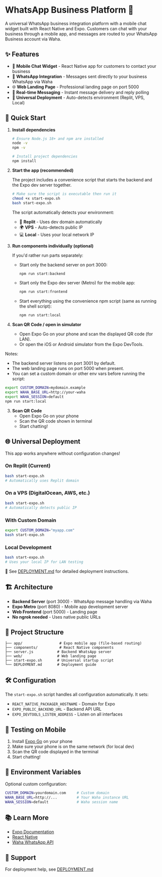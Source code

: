 # WhatsApp Business Platform 📱

A universal WhatsApp business integration platform with a mobile chat widget built with React Native and Expo. Customers can chat with your business through a mobile app, and messages are routed to your WhatsApp Business account via Waha.

## ✨ Features

- 📱 **Mobile Chat Widget** - React Native app for customers to contact your business
- 💬 **WhatsApp Integration** - Messages sent directly to your business WhatsApp via Waha
- 🌐 **Web Landing Page** - Professional landing page on port 5000
- 🔄 **Real-time Messaging** - Instant message delivery and reply polling
- 🚀 **Universal Deployment** - Auto-detects environment (Replit, VPS, Local)

## 🚀 Quick Start

1. **Install dependencies**

   ```bash
   # Ensure Node.js 18+ and npm are installed
   node -v
   npm -v

   # Install project dependencies
   npm install
   ```

2. **Start the app (recommended)**

   The project includes a convenience script that starts the backend and the Expo dev server together.

   ```bash
   # Make sure the script is executable then run it
   chmod +x start-expo.sh
   bash start-expo.sh
   ```

   The script automatically detects your environment:
   - 🔵 **Replit** - Uses dev domain automatically
   - 🌍 **VPS** - Auto-detects public IP
   - 💻 **Local** - Uses your local network IP

3. **Run components individually (optional)**

   If you'd rather run parts separately:

   - Start only the backend server on port 3000:

     ```bash
     npm run start:backend
     ```

   - Start only the Expo dev server (Metro) for the mobile app:

     ```bash
     npm run start:frontend
     ```

   - Start everything using the convenience npm script (same as running the shell script):

     ```bash
     npm run start:local
     ```

4. **Scan QR Code / open in simulator**

   - Open Expo Go on your phone and scan the displayed QR code (for LAN).
   - Or open the iOS or Android simulator from the Expo DevTools.

Notes:
- The backend server listens on port 3001 by default.
- The web landing page runs on port 5000 when present.
- You can set a custom domain or other env vars before running the script:

```bash
export CUSTOM_DOMAIN=mydomain.example
export WAHA_BASE_URL=http://your-waha
export WAHA_SESSION=default
npm run start:local
```

3. **Scan QR Code**
   - Open Expo Go on your phone
   - Scan the QR code shown in terminal
   - Start chatting!

## 🌐 Universal Deployment

This app works anywhere without configuration changes!

### On Replit (Current)
```bash
bash start-expo.sh
# Automatically uses Replit domain
```

### On a VPS (DigitalOcean, AWS, etc.)
```bash
bash start-expo.sh
# Automatically detects public IP
```

### With Custom Domain
```bash
export CUSTOM_DOMAIN="myapp.com"
bash start-expo.sh
```

### Local Development
```bash
bash start-expo.sh
# Uses your local IP for LAN testing
```

📖 See [DEPLOYMENT.md](./DEPLOYMENT.md) for detailed deployment instructions.

## 🏗️ Architecture

- **Backend Server** (port 3000) - WhatsApp message handling via Waha
- **Expo Metro** (port 8080) - Mobile app development server  
- **Web Frontend** (port 5000) - Landing page
- **No ngrok needed** - Uses native public URLs

## 📁 Project Structure

```
├── app/                 # Expo mobile app (file-based routing)
├── components/          # React Native components
├── server.js           # Backend WhatsApp server
├── web/                # Web landing page
├── start-expo.sh       # Universal startup script
└── DEPLOYMENT.md       # Deployment guide
```

## 🛠️ Configuration

The `start-expo.sh` script handles all configuration automatically. It sets:

- `REACT_NATIVE_PACKAGER_HOSTNAME` - Domain for Expo
- `EXPO_PUBLIC_BACKEND_URL` - Backend API URL
- `EXPO_DEVTOOLS_LISTEN_ADDRESS` - Listen on all interfaces

## 📱 Testing on Mobile

1. Install [Expo Go](https://expo.dev/go) on your phone
2. Make sure your phone is on the same network (for local dev)
3. Scan the QR code displayed in the terminal
4. Start chatting!

## 🔧 Environment Variables

Optional custom configuration:

```bash
CUSTOM_DOMAIN=yourdomain.com     # Custom domain
WAHA_BASE_URL=http://...         # Your Waha instance URL
WAHA_SESSION=default             # Waha session name
```

## 📚 Learn More

- [Expo Documentation](https://docs.expo.dev/)
- [React Native](https://reactnative.dev/)
- [Waha WhatsApp API](https://waha.devlike.pro/)

## 🤝 Support

For deployment help, see [DEPLOYMENT.md](./DEPLOYMENT.md)
